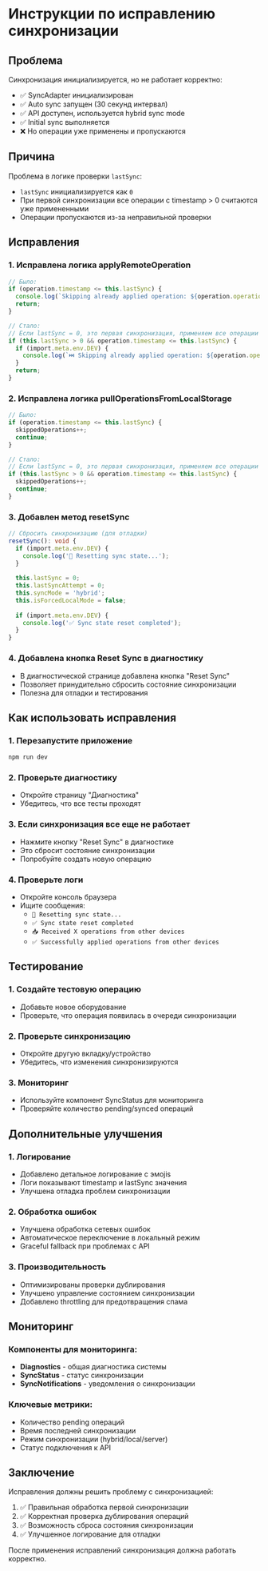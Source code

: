 # Инструкции по исправлению синхронизации

## Проблема
Синхронизация инициализируется, но не работает корректно:
- ✅ SyncAdapter инициализирован
- ✅ Auto sync запущен (30 секунд интервал)
- ✅ API доступен, используется hybrid sync mode
- ✅ Initial sync выполняется
- ❌ Но операции уже применены и пропускаются

## Причина
Проблема в логике проверки `lastSync`:
- `lastSync` инициализируется как `0`
- При первой синхронизации все операции с timestamp > 0 считаются уже примененными
- Операции пропускаются из-за неправильной проверки

## Исправления

### 1. Исправлена логика applyRemoteOperation
```typescript
// Было:
if (operation.timestamp <= this.lastSync) {
  console.log(`Skipping already applied operation: ${operation.operation} on ${operation.table}`);
  return;
}

// Стало:
// Если lastSync = 0, это первая синхронизация, применяем все операции
if (this.lastSync > 0 && operation.timestamp <= this.lastSync) {
  if (import.meta.env.DEV) {
    console.log(`⏭️ Skipping already applied operation: ${operation.operation} on ${operation.table} (timestamp: ${operation.timestamp}, lastSync: ${this.lastSync})`);
  }
  return;
}
```

### 2. Исправлена логика pullOperationsFromLocalStorage
```typescript
// Было:
if (operation.timestamp <= this.lastSync) {
  skippedOperations++;
  continue;
}

// Стало:
// Если lastSync = 0, это первая синхронизация, применяем все операции
if (this.lastSync > 0 && operation.timestamp <= this.lastSync) {
  skippedOperations++;
  continue;
}
```

### 3. Добавлен метод resetSync
```typescript
// Сбросить синхронизацию (для отладки)
resetSync(): void {
  if (import.meta.env.DEV) {
    console.log('🔄 Resetting sync state...');
  }
  
  this.lastSync = 0;
  this.lastSyncAttempt = 0;
  this.syncMode = 'hybrid';
  this.isForcedLocalMode = false;
  
  if (import.meta.env.DEV) {
    console.log('✅ Sync state reset completed');
  }
}
```

### 4. Добавлена кнопка Reset Sync в диагностику
- В диагностической странице добавлена кнопка "Reset Sync"
- Позволяет принудительно сбросить состояние синхронизации
- Полезна для отладки и тестирования

## Как использовать исправления

### 1. Перезапустите приложение
```bash
npm run dev
```

### 2. Проверьте диагностику
- Откройте страницу "Диагностика"
- Убедитесь, что все тесты проходят

### 3. Если синхронизация все еще не работает
- Нажмите кнопку "Reset Sync" в диагностике
- Это сбросит состояние синхронизации
- Попробуйте создать новую операцию

### 4. Проверьте логи
- Откройте консоль браузера
- Ищите сообщения:
  - `🔄 Resetting sync state...`
  - `✅ Sync state reset completed`
  - `📥 Received X operations from other devices`
  - `✅ Successfully applied operations from other devices`

## Тестирование

### 1. Создайте тестовую операцию
- Добавьте новое оборудование
- Проверьте, что операция появилась в очереди синхронизации

### 2. Проверьте синхронизацию
- Откройте другую вкладку/устройство
- Убедитесь, что изменения синхронизируются

### 3. Мониторинг
- Используйте компонент SyncStatus для мониторинга
- Проверяйте количество pending/synced операций

## Дополнительные улучшения

### 1. Логирование
- Добавлено детальное логирование с эмojis
- Логи показывают timestamp и lastSync значения
- Улучшена отладка проблем синхронизации

### 2. Обработка ошибок
- Улучшена обработка сетевых ошибок
- Автоматическое переключение в локальный режим
- Graceful fallback при проблемах с API

### 3. Производительность
- Оптимизированы проверки дублирования
- Улучшено управление состоянием синхронизации
- Добавлено throttling для предотвращения спама

## Мониторинг

### Компоненты для мониторинга:
- **Diagnostics** - общая диагностика системы
- **SyncStatus** - статус синхронизации
- **SyncNotifications** - уведомления о синхронизации

### Ключевые метрики:
- Количество pending операций
- Время последней синхронизации
- Режим синхронизации (hybrid/local/server)
- Статус подключения к API

## Заключение

Исправления должны решить проблему с синхронизацией:
1. ✅ Правильная обработка первой синхронизации
2. ✅ Корректная проверка дублирования операций
3. ✅ Возможность сброса состояния синхронизации
4. ✅ Улучшенное логирование для отладки

После применения исправлений синхронизация должна работать корректно.
